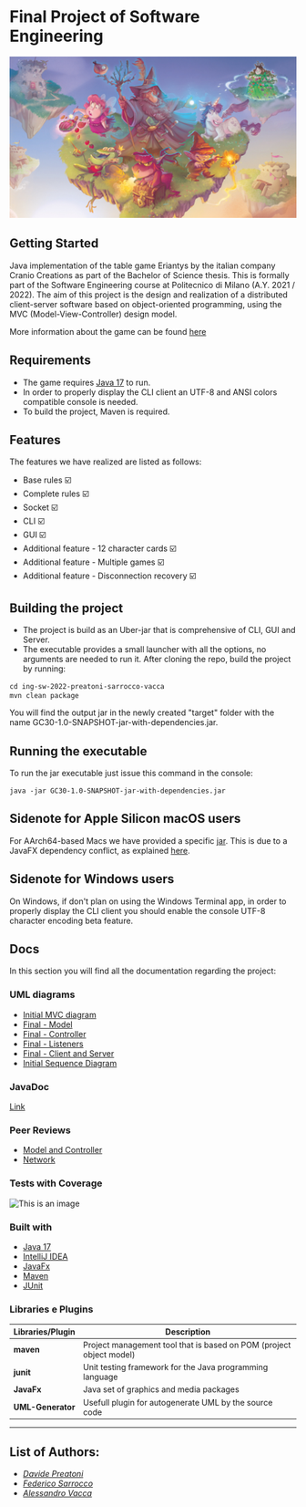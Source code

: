 # Final Project of Software Engineering
![picture](src/main/resources/graphics/backgrounds/menu.jpg)
 
## Getting Started
Java implementation of the table game Eriantys by the italian company Cranio Creations as part of the Bachelor of Science thesis. This is formally part of the Software Engineering course at Politecnico di Milano (A.Y. 2021 / 2022).
The aim of this project is the design and realization of a distributed client-server software based on object-oriented programming, using the MVC (Model-View-Controller) design model. 

More information about the game can be found [here](https://www.craniocreations.it/prodotto/eriantys)

## Requirements
* The game requires [Java 17](https://www.oracle.com/java/technologies/downloads/#java17) to run.
* In order to properly display the CLI client an UTF-8 and ANSI colors compatible console is needed.
* To build the project, Maven is required.
## Features
The features we have realized are listed as follows:
* Base rules ☑️
* Complete rules ☑️
* Socket ☑️
* CLI ☑️
* GUI ☑️
* Additional feature - 12 character cards ☑️
* Additional feature - Multiple games ☑️
* Additional feature - Disconnection recovery ☑️
## Building the project
* The project is build as an Uber-jar that is comprehensive of CLI, GUI and Server.
* The executable provides a small launcher with all the options, no arguments are needed to run it.
After cloning the repo, build the project by running:
```
cd ing-sw-2022-preatoni-sarrocco-vacca
mvn clean package
```
You will find the output jar in the newly created "target" folder with the name GC30-1.0-SNAPSHOT-jar-with-dependencies.jar.
## Running the executable
To run the jar executable just issue this command in the console:
```
java -jar GC30-1.0-SNAPSHOT-jar-with-dependencies.jar
```
## Sidenote for Apple Silicon macOS users
For AArch64-based Macs we have provided a specific [jar](https://github.com/PSV-polimi-2022/ing-sw-2022-preatoni-sarrocco-vacca/blob/main/deliveries/jars). This is due to a JavaFX dependency conflict, as explained [here](https://www.reddit.com/r/JavaFX/comments/twye9j/javafx_on_m1_and_intel_macs/).
## Sidenote for Windows users
On Windows, if don't plan on using the Windows Terminal app, in order to properly display the CLI client you should enable the console UTF-8 character encoding beta feature.
## Docs
In this section you will find all the documentation regarding the project:

### UML diagrams
- [Initial MVC diagram](https://github.com/PSV-polimi-2022/ing-sw-2022-preatoni-sarrocco-vacca/tree/main/deliveries/UML/initial/)
- [Final - Model](https://github.com/PSV-polimi-2022/ing-sw-2022-preatoni-sarrocco-vacca/tree/main/deliveries/UML/final/model)
- [Final - Controller](https://github.com/PSV-polimi-2022/ing-sw-2022-preatoni-sarrocco-vacca/tree/main/deliveries/UML/final/controller)
- [Final - Listeners](https://github.com/PSV-polimi-2022/ing-sw-2022-preatoni-sarrocco-vacca/tree/main/deliveries/UML/final/listeners)
- [Final - Client and Server](https://github.com/PSV-polimi-2022/ing-sw-2022-preatoni-sarrocco-vacca/tree/main/deliveries/UML/final/client-server)
- [Initial Sequence Diagram](https://github.com/PSV-polimi-2022/ing-sw-2022-preatoni-sarrocco-vacca/blob/main/deliveries/Sequence%20Diagram/SequenceDiagram_Initial.pdf)

### JavaDoc
[Link](https://github.com/PSV-polimi-2022/ing-sw-2022-preatoni-sarrocco-vacca/tree/main/deliveries/docs)
### Peer Reviews
- [Model and Controller](https://github.com/PSV-polimi-2022/ing-sw-2022-preatoni-sarrocco-vacca/blob/main/deliveries/PeerReview/Peer_Review_UML.pdf)
- [Network](https://github.com/PSV-polimi-2022/ing-sw-2022-preatoni-sarrocco-vacca/blob/main/deliveries/PeerReview/Peer_Review_2_Network.pdf)

### Tests with Coverage
![This is an image](https://github.com/PSV-polimi-2022/ing-sw-2022-preatoni-sarrocco-vacca/blob/main/deliveries/TestCoverage/Test.png)

<a name="built"></a>
### Built with
* [Java 17](https://www.oracle.com/java/technologies/downloads/#java17)
* [IntelliJ IDEA](https://www.jetbrains.com/idea/)
* [JavaFx](https://openjfx.io)
* [Maven](https://maven.apache.org)
* [JUnit](https://junit.org/junit5/)

### Libraries e Plugins
|Libraries/Plugin|Description|
|------------|-----------|
|__maven__|Project management tool that is based on POM (project object model)|
|__junit__|Unit testing framework for the Java programming language|
|__JavaFx__|Java set of graphics and media packages|
|__UML-Generator__|Usefull plugin for autogenerate UML by the source code|
-------------------------------


## List of Authors:

 - *[Davide Preatoni](https://github.com/)*
 - *[Federico Sarrocco](https://github.com/)*
 - *[Alessandro Vacca](https://github.com/)*
 
